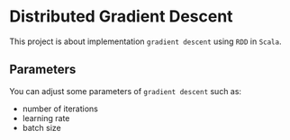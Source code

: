 # Distributed Gradient Descent
This project is about implementation `gradient descent` using `RDD` in `Scala`. 


## Parameters
You can adjust some parameters of `gradient descent` such as:
- number of iterations
- learning rate
- batch size

